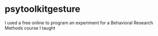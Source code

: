 # psytoolkitgesture
I used a free online to program an experiment for a Behavioral Research Methods course I taught
